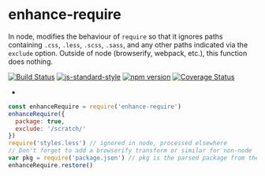 # enhance-require
In node, modifies the behaviour of `require` so that it ignores paths containing `.css`, `.less`, `.scss`, `.sass`, and any other paths indicated via the `exclude` option.
Outside of node (browserify, webpack, etc.), this function does nothing.

[![Build Status](https://travis-ci.org/vigour-io/enhance-require.svg?branch=master)](https://travis-ci.org/vigour-io/enhance-require)
[![js-standard-style](https://img.shields.io/badge/code%20style-standard-brightgreen.svg)](http://standardjs.com/)
[![npm version](https://badge.fury.io/js/descriptors.svg)](https://badge.fury.io/js/descriptors)
[![Coverage Status](https://coveralls.io/repos/github/vigour-io/enhance-require/badge.svg?branch=master)](https://coveralls.io/github/vigour-io/enhance-require?branch=master)

-

```javascript
const enhanceRequire = require('enhance-require')
enhanceRequire({
  package: true,
  exclude: '/scratch/'
})
require('styles.less') // ignored in node, processed elsewhere
// Don't forget to add a browserify transform or similar for non-node
var pkg = require('package.json') // pkg is the parsed package from the current working directory
enhanceRequire.restore()
```
